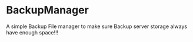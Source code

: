 # BackupManager
A simple Backup File manager to make sure Backup server storage always have enough space!!! 
